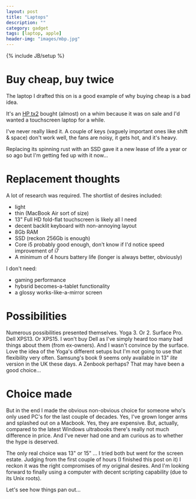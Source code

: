```yaml
---
layout: post
title: "Laptops"
description: ""
category: gadget
tags: [laptop, apple]
header-img: "images/mbp.jpg"
---
```

{% include JB/setup %}

# Buy cheap, buy twice

The laptop I drafted this on is a good example of why buying cheap is a bad idea.

It's an [HP tx2](http://www.cnet.com/products/hp-touchsmart-tx2-1275dx/) bought (almost) on a whim because it was on sale and I'd wanted a touchscreen laptop for a while.

I've never really liked it.  A couple of keys (vaguely important ones like shift & space) don't work well, the fans are noisy, it gets hot, and it's heavy.

Replacing its spinning rust with an SSD gave it a new lease of life a year or so ago but I'm getting fed up with it now...

# Replacement thoughts

A lot of research was required.  The shortlist of desires included:

- light
- thin (MacBook Air sort of size)
- 13" Full HD fold-flat touchscreen is likely all I need
- decent backlit keyboard with non-annoying layout
- 8Gb RAM
- SSD (reckon 256Gb is enough)
- Core i5 probably good enough, don't know if I'd notice speed improvement of i7
- A minimum of 4 hours battery life (longer is always better, obviously)

I don't need:

- gaming performance
- hybsrid becomes-a-tablet functionality
- a glossy works-like-a-mirror screen

# Possibilities

Numerous possibilities presented themselves.  Yoga 3.  Or 2.  Surface Pro.  Dell XPS13.  Or XPS15.  I won't buy Dell as I've simply heard too many bad things about them (from ex-owners).  And I wasn't convince by the surface.  Love the idea of the Yoga's different setups but I'm not going to use that flexibility very often.  Samsung's book 9 seems only available in 13" *lite* version in the UK these days.  A Zenbook perhaps?  That may have been a good choice...

# Choice made

But in the end I made the obvious non-obvious choice for someone who's only used PC's for the last couple of decades.  Yes, I've grown longer arms and splashed out on a Macbook.  Yes, they are expensive.  But, actually, compared to the latest Windows ultrabooks there's really not much difference in price.  And I've never had one and am curious as to whether the hype is deserved.

The only real choice was 13" or 15" ... I tried both but went for the screen estate.  Judging from the first couple of hours (I finished this post on it) I reckon it was the right compromises of my original desires.  And I'm looking forward to finally using a computer with decent scripting capability (due to its Unix roots).

Let's see how things pan out...